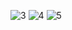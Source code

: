 ![3](https://github.com/prokofich/TestAppForVk/assets/71032169/e4f88129-318b-47cf-9889-220da5d29f59)
![4](https://github.com/prokofich/TestAppForVk/assets/71032169/bfc91d47-c451-4885-8179-f1c6b0ef189b)
![5](https://github.com/prokofich/TestAppForVk/assets/71032169/59f63714-2cb5-4f3c-938c-5d968c81aaf3)
